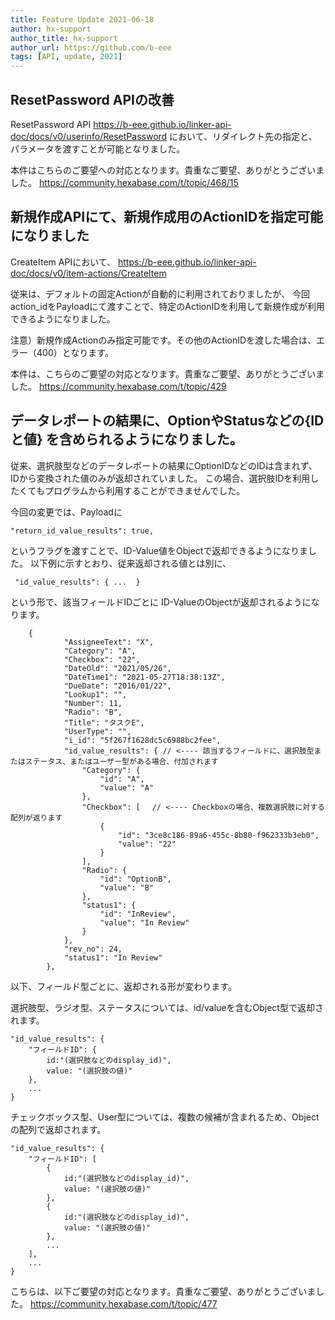 ```yaml
---
title: Feature Update 2021-06-18
author: hx-support
author_title: hx-support
author_url: https://github.com/b-eee
tags: [API, update, 2021]
---
```


## ResetPassword APIの改善

ResetPassword API
https://b-eee.github.io/linker-api-doc/docs/v0/userinfo/ResetPassword
において、リダイレクト先の指定と、パラメータを渡すことが可能となりました。

本件はこちらのご要望への対応となります。貴重なご要望、ありがとうございました。
https://community.hexabase.com/t/topic/468/15



## 新規作成APIにて、新規作成用のActionIDを指定可能になりました

CreateItem APIにおいて、
https://b-eee.github.io/linker-api-doc/docs/v0/item-actions/CreateItem

従来は、デフォルトの固定Actionが自動的に利用されておりましたが、
今回action_idをPayloadにて渡すことで、特定のActionIDを利用して新規作成が利用できるようになりました。

注意）新規作成Actionのみ指定可能です。その他のActionIDを渡した場合は、エラー（400）となります。

本件は、こちらのご要望の対応となります。貴重なご要望、ありがとうございました。
https://community.hexabase.com/t/topic/429


## データレポートの結果に、OptionやStatusなどの{IDと値} を含められるようになりました。

従来、選択肢型などのデータレポートの結果にOptionIDなどのIDは含まれず、IDから変換された値のみが返却されていました。
この場合、選択肢IDを利用したくてもプログラムから利用することができませんでした。

今回の変更では、Payloadに
```
"return_id_value_results": true,
```
というフラグを渡すことで、ID-Value値をObjectで返却できるようになりました。
以下例に示すとおり、従来返却される値とは別に、
```
 "id_value_results": { ...  } 
```
という形で、該当フィールドIDごとに ID-ValueのObjectが返却されるようになります。

```
    {
            "AssigneeText": "X",
            "Category": "A",
            "Checkbox": "22",
            "DateOld": "2021/05/26",
            "DateTime1": "2021-05-27T18:38:13Z",
            "DueDate": "2016/01/22",
            "Lookup1": "",
            "Number": 11,
            "Radio": "B",
            "Title": "タスクE",
            "UserType": "",
            "i_id": "5f267f1628dc5c6988bc2fee",
            "id_value_results": { // <---- 該当するフィールドに、選択肢型またはステータス、またはユーザー型がある場合、付加されます
                "Category": {
                    "id": "A",
                    "value": "A"
                },
                "Checkbox": [　 // <---- Checkboxの場合、複数選択肢に対する配列が返ります
                    {
                        "id": "3ce8c186-89a6-455c-8b80-f962333b3eb0",
                        "value": "22"
                    }
                ],
                "Radio": {
                    "id": "OptionB",
                    "value": "B"
                },
                "status1": {
                    "id": "InReview",
                    "value": "In Review"
                }
            },
            "rev_no": 24,
            "status1": "In Review"
        },
```

以下、フィールド型ごとに、返却される形が変わります。

選択肢型、ラジオ型、ステータスについては、id/valueを含むObject型で返却されます。
```
"id_value_results": { 
    "フィールドID": {
        id:"(選択肢などのdisplay_id)",
        value: "(選択肢の値)"
    },
    ...
}
```
チェックボックス型、User型については、複数の候補が含まれるため、Objectの配列で返却されます。
```
"id_value_results": { 
    "フィールドID": [
        {
            id:"(選択肢などのdisplay_id)",
            value: "(選択肢の値)"
        },
        {
            id:"(選択肢などのdisplay_id)",
            value: "(選択肢の値)"
        },
        ...
    ],
    ...
}
```

こちらは、以下ご要望の対応となります。貴重なご要望、ありがとうございました。
https://community.hexabase.com/t/topic/477